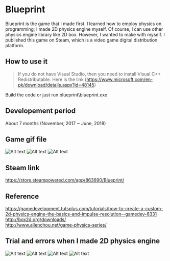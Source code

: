 # Blueprint
Blueprint is the game that I made first. I learned how to employ physics on programming; I made 2D physics engine myself. Of course, I can use other physics engine library like 2D box. However, I wanted to make with myself. I published this game on Steam, which is a video game digital distribution platform.

How to use it
-------------
> If you do not have Visual Studio, then you need to install Visual C++ Redistributable. Here is the link (https://www.microsoft.com/en-pk/download/details.aspx?id=48145)

Build the code or just run blueprint\blueprint.exe

Developement period
-------------
About 7 months (November, 2017 ~ June, 2018)

Game gif file
-------------
![Alt text](/screenshot/game3.gif "game3")
![Alt text](/screenshot/game4.gif "game4")
![Alt text](/screenshot/game5.gif "game5")

Steam link
-------------
https://store.steampowered.com/app/863690/Blueprint/

Reference
-------------
https://gamedevelopment.tutsplus.com/tutorials/how-to-create-a-custom-2d-physics-engine-the-basics-and-impulse-resolution--gamedev-6331  
http://box2d.org/downloads/  
http://www.allenchou.net/game-physics-series/

Trial and errors when I made 2D physics engine
-------------
![Alt text](/screenshot/a2.gif "1")
![Alt text](/screenshot/a3.gif "2")
![Alt text](/screenshot/a4.gif "3")
![Alt text](/screenshot/a5.gif "4")
